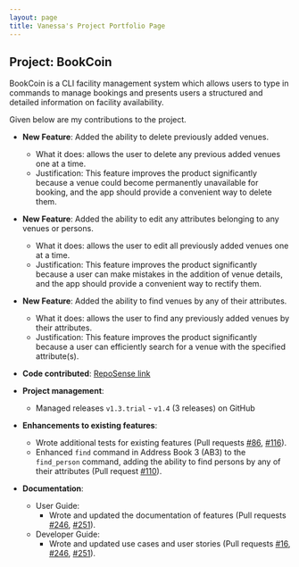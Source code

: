 ```yaml
---
layout: page
title: Vanessa's Project Portfolio Page
---
```


## Project: BookCoin

BookCoin is a CLI facility management system which allows users to type in commands to manage bookings and presents users a structured and detailed information on facility availability.

Given below are my contributions to the project.

* **New Feature**: Added the ability to delete previously added venues.
    * What it does: allows the user to delete any previous added venues one at a time.
    * Justification: This feature improves the product significantly because a venue could become permanently unavailable for booking, and the app should provide a convenient way to delete them.

* **New Feature**: Added the ability to edit any attributes belonging to any venues or persons.
  * What it does: allows the user to edit all previously added venues one at a time.
  * Justification: This feature improves the product significantly because a user can make mistakes in the addition of venue details, and the app should provide a convenient way to rectify them.

* **New Feature**: Added the ability to find venues by any of their attributes.
  * What it does: allows the user to find any previously added venues by their attributes.
  * Justification: This feature improves the product significantly because a user can efficiently search for a venue with the specified attribute(s).

* **Code contributed**: [RepoSense link](https://nus-cs2103-ay2021s2.github.io/tp-dashboard/?search=&sort=groupTitle&sortWithin=title&timeframe=commit&mergegroup=&groupSelect=groupByRepos&breakdown=true&checkedFileTypes=docs~functional-code~test-code~other&since=&tabOpen=true&tabType=authorship&tabAuthor=vvan-essa&tabRepo=AY2021S2-CS2103-W17-3%2Ftp%5Bmaster%5D&authorshipIsMergeGroup=false&authorshipFileTypes=docs~functional-code~test-code~other&authorshipIsBinaryFileTypeChecked=false)

* **Project management**:
  * Managed releases `v1.3.trial` - `v1.4` (3 releases) on GitHub

* **Enhancements to existing features**:
    * Wrote additional tests for existing features (Pull requests [\#86](https://github.com/AY2021S2-CS2103-W17-3/tp/pull/86), [\#116](https://github.com/AY2021S2-CS2103-W17-3/tp/pull/116)).
    * Enhanced `find` command in Address Book 3 (AB3) to the `find_person` command, adding the ability to find persons by any of their attributes (Pull request [\#110](https://github.com/AY2021S2-CS2103-W17-3/tp/pull/110)).

* **Documentation**:
    * User Guide:
        * Wrote and updated the documentation of features (Pull requests [\#246](https://github.com/AY2021S2-CS2103-W17-3/tp/pull/246), [\#251](https://github.com/AY2021S2-CS2103-W17-3/tp/pull/251)).
    * Developer Guide:
        * Wrote and updated use cases and user stories (Pull requests [\#16](https://github.com/AY2021S2-CS2103-W17-3/tp/pull/16), [\#246](https://github.com/AY2021S2-CS2103-W17-3/tp/pull/246), [\#251](https://github.com/AY2021S2-CS2103-W17-3/tp/pull/251)).


